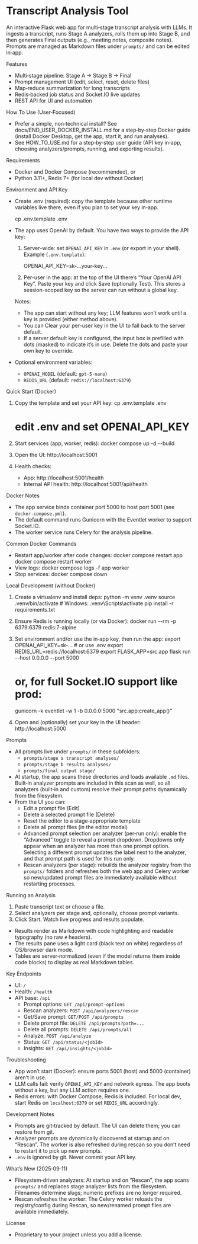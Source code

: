 Transcript Analysis Tool
========================

An interactive Flask web app for multi‑stage transcript analysis with LLMs. It ingests a transcript, runs Stage A analyzers, rolls them up into Stage B, and then generates Final outputs (e.g., meeting notes, composite notes). Prompts are managed as Markdown files under `prompts/` and can be edited in‑app.

Features
- Multi‑stage pipeline: Stage A → Stage B → Final
- Prompt management UI (edit, select, reset, delete files)
- Map‑reduce summarization for long transcripts
- Redis‑backed job status and Socket.IO live updates
- REST API for UI and automation

How To Use (User‑Focused)
- Prefer a simple, non‑technical install? See docs/END_USER_DOCKER_INSTALL.md for a step‑by‑step Docker guide (install Docker Desktop, get the app, start it, and run analyses).
- See HOW_TO_USE.md for a step‑by‑step user guide (API key in‑app, choosing analyzers/prompts, running, and exporting results).

Requirements
- Docker and Docker Compose (recommended), or
- Python 3.11+, Redis 7+ (for local dev without Docker)

Environment and API Key
- Create .env (required): copy the template because other runtime variables live there, even if you plan to set your key in‑app.

     cp .env.template .env

- The app uses OpenAI by default. You have two ways to provide the API key:
  1) Server-wide: set `OPENAI_API_KEY` in `.env` (or export in your shell). Example (`.env.template`):

     OPENAI_API_KEY=sk-...your-key...

  2) Per-user in the app: at the top of the UI there’s “Your OpenAI API Key”. Paste your key and click Save (optionally Test). This stores a session-scoped key so the server can run without a global key.

  Notes:
  - The app can start without any key; LLM features won’t work until a key is provided (either method above).
  - You can Clear your per-user key in the UI to fall back to the server default.
  - If a server default key is configured, the input box is prefilled with dots (masked) to indicate it’s in use. Delete the dots and paste your own key to override.

- Optional environment variables:
  - `OPENAI_MODEL` (default: `gpt-5-nano`)
  - `REDIS_URL` (default: `redis://localhost:6379`)

Quick Start (Docker)
1) Copy the template and set your API key:
   cp .env.template .env
   # edit .env and set OPENAI_API_KEY

2) Start services (app, worker, redis):
   docker compose up -d --build

3) Open the UI:
   http://localhost:5001

4) Health checks:
   - App: http://localhost:5001/health
   - Internal API health: http://localhost:5001/api/health

Docker Notes
- The app service binds container port 5000 to host port 5001 (see `docker-compose.yml`).
- The default command runs Gunicorn with the Eventlet worker to support Socket.IO.
- The worker service runs Celery for the analysis pipeline.

Common Docker Commands
- Restart app/worker after code changes:
  docker compose restart app
  docker compose restart worker
- View logs:
  docker compose logs -f app worker
- Stop services:
  docker compose down

Local Development (without Docker)
1) Create a virtualenv and install deps:
   python -m venv .venv
   source .venv/bin/activate  # Windows: .venv\Scripts\activate
   pip install -r requirements.txt

2) Ensure Redis is running locally (or via Docker):
   docker run --rm -p 6379:6379 redis:7-alpine

3) Set environment and/or use the in‑app key, then run the app:
   export OPENAI_API_KEY=sk-...  # or use .env
   export REDIS_URL=redis://localhost:6379
   export FLASK_APP=src.app
   flask run --host 0.0.0.0 --port 5000
   # or, for full Socket.IO support like prod:
   gunicorn -k eventlet -w 1 -b 0.0.0.0:5000 "src.app:create_app()"

4) Open and (optionally) set your key in the UI header:
   http://localhost:5000

Prompts
- All prompts live under `prompts/` in these subfolders:
  - `prompts/stage a transcript analyses/`
  - `prompts/stage b results analyses/`
  - `prompts/final output stage/`
- At startup, the app scans these directories and loads available `.md` files. Built‑in analyzer prompts are included in this scan as well, so all analyzers (built‑in and custom) resolve their prompt paths dynamically from the filesystem.
- From the UI you can:
  - Edit a prompt file (Edit)
  - Delete a selected prompt file (Delete)
  - Reset the editor to a stage‑appropriate template
  - Delete all prompt files (in the editor modal)
  - Advanced prompt selection per analyzer (per‑run only): enable the “Advanced” toggle to reveal a prompt dropdown. Dropdowns only appear when an analyzer has more than one prompt option. Selecting a different prompt updates the label next to the analyzer, and that prompt path is used for this run only.
  - Rescan analyzers (per stage): rebuilds the analyzer registry from the `prompts/` folders and refreshes both the web app and Celery worker so new/updated prompt files are immediately available without restarting processes.

Running an Analysis
1) Paste transcript text or choose a file.
2) Select analyzers per stage and, optionally, choose prompt variants.
3) Click Start. Watch live progress and results populate.
  - Results render as Markdown with code highlighting and readable typography (no raw `#` headers).
  - The results pane uses a light card (black text on white) regardless of OS/browser dark mode.
  - Tables are server‑normalized (even if the model returns them inside code blocks) to display as real Markdown tables.

Key Endpoints
- UI: `/`
- Health: `/health`
- API base: `/api`
  - Prompt options: `GET /api/prompt-options`
  - Rescan analyzers: `POST /api/analyzers/rescan`
  - Get/Save prompt: `GET/POST /api/prompts`
  - Delete prompt file: `DELETE /api/prompts?path=...`
  - Delete all prompts: `DELETE /api/prompts/all`
  - Analyze: `POST /api/analyze`
  - Status: `GET /api/status/<jobId>`
  - Insights: `GET /api/insights/<jobId>`

Troubleshooting
- App won’t start (Docker): ensure ports 5001 (host) and 5000 (container) aren’t in use.
- LLM calls fail: verify `OPENAI_API_KEY` and network egress. The app boots without a key, but any LLM action requires one.
- Redis errors: with Docker Compose, Redis is included. For local dev, start Redis on `localhost:6379` or set `REDIS_URL` accordingly.

Development Notes
- Prompts are git‑tracked by default. The UI can delete them; you can restore from git.
- Analyzer prompts are dynamically discovered at startup and on “Rescan”. The worker is also refreshed during rescan so you don’t need to restart it to pick up new prompts.
- `.env` is ignored by git. Never commit your API key.

What’s New (2025‑09‑11)
- Filesystem‑driven analyzers: At startup and on “Rescan”, the app scans `prompts/` and replaces stage analyzer lists from the filesystem. Filenames determine slugs; numeric prefixes are no longer required.
- Rescan refreshes the worker: The Celery worker reloads the registry/config during Rescan, so new/renamed prompt files are available immediately.

License
- Proprietary to your project unless you add a license.
